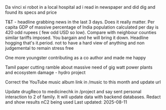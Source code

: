 Da vinci xi robot in a local hospital ad i read in newspaper and did dig and found its specs and price 

T&T - headline grabbing news in the last 3 days. Does it really matter. Per capita GDP of massive percentage of India population calculated per day is 420 odd rupees ( few odd USD so low). Compare with neighbour counties similar tariffs imposed. You bargain and he will bring it down. Headline hogging that's it.period. not to have a hard view of anything and non judgemental to remain stress free

One more youngster contributing as a co author and made me happy

Tamil paper cutting ramble about massive need of gig watt power plants and ecosystem damage - hydro project 

Correct the YouTube music album link in /music to this month and update url

Update drugReco to medicinechk in /project and say sent personal interaction to 2 of family. It will update data with backend databases. Redact and show results nC2 being used
Last updated: 2025-08-11
